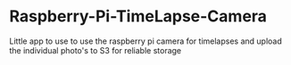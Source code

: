 # Raspberry-Pi-TimeLapse-Camera

Little app to use to use the raspberry pi camera for timelapses and upload the individual photo's to S3 for reliable storage
